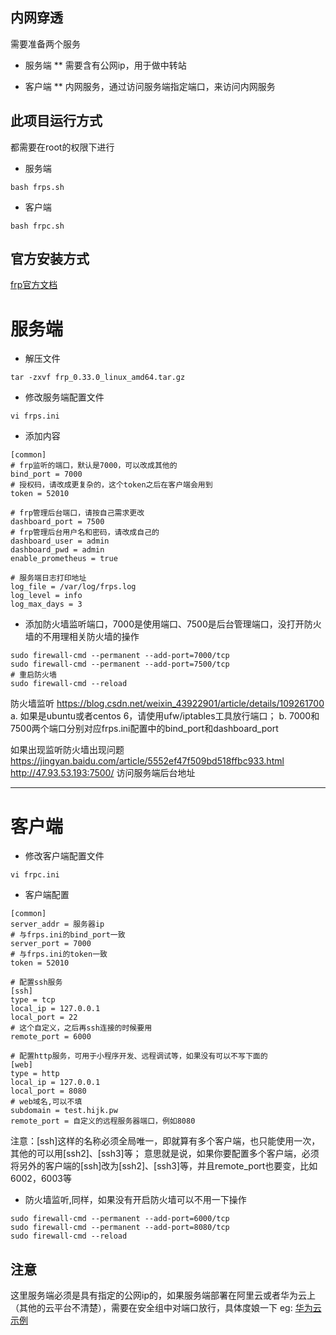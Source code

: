 ## 内网穿透
需要准备两个服务
* 服务端
** 需要含有公网ip，用于做中转站

* 客户端
** 内网服务，通过访问服务端指定端口，来访问内网服务

## 此项目运行方式
都需要在root的权限下进行
* 服务端
```
bash frps.sh
```
* 客户端
```
bash frpc.sh
```

## 官方安装方式
[frp官方文档](https://gofrp.org/docs/)
# 服务端
* 解压文件
```
tar -zxvf frp_0.33.0_linux_amd64.tar.gz
```
* 修改服务端配置文件
```
vi frps.ini
```
* 添加内容
```
[common]
# frp监听的端口，默认是7000，可以改成其他的
bind_port = 7000
# 授权码，请改成更复杂的，这个token之后在客户端会用到
token = 52010

# frp管理后台端口，请按自己需求更改
dashboard_port = 7500
# frp管理后台用户名和密码，请改成自己的
dashboard_user = admin
dashboard_pwd = admin
enable_prometheus = true

# 服务端日志打印地址
log_file = /var/log/frps.log
log_level = info
log_max_days = 3
```
* 添加防火墙监听端口，7000是使用端口、7500是后台管理端口，没打开防火墙的不用理相关防火墙的操作
```
sudo firewall-cmd --permanent --add-port=7000/tcp
sudo firewall-cmd --permanent --add-port=7500/tcp
# 重启防火墙
sudo firewall-cmd --reload
```

防火墙监听 https://blog.csdn.net/weixin_43922901/article/details/109261700
a. 如果是ubuntu或者centos 6，请使用ufw/iptables工具放行端口；
b. 7000和7500两个端口分别对应frps.ini配置中的bind_port和dashboard_port

如果出现监听防火墙出现问题 https://jingyan.baidu.com/article/5552ef47f509bd518ffbc933.html
http://47.93.53.193:7500/ 访问服务端后台地址

------------------------------------------------------------------------------------------------------

# 客户端

* 修改客户端配置文件
```
vi frpc.ini
```
* 客户端配置
```
[common]
server_addr = 服务器ip
# 与frps.ini的bind_port一致
server_port = 7000
# 与frps.ini的token一致
token = 52010

# 配置ssh服务
[ssh]
type = tcp
local_ip = 127.0.0.1
local_port = 22
# 这个自定义，之后再ssh连接的时候要用
remote_port = 6000

# 配置http服务，可用于小程序开发、远程调试等，如果没有可以不写下面的
[web]
type = http
local_ip = 127.0.0.1
local_port = 8080
# web域名,可以不填
subdomain = test.hijk.pw
remote_port = 自定义的远程服务器端口，例如8080
```

注意：[ssh]这样的名称必须全局唯一，即就算有多个客户端，也只能使用一次，其他的可以用[ssh2]、[ssh3]等；
意思就是说，如果你要配置多个客户端，必须将另外的客户端的[ssh]改为[ssh2]、[ssh3]等，并且remote_port也要变，比如6002，6003等

* 防火墙监听,同样，如果没有开启防火墙可以不用一下操作
```
sudo firewall-cmd --permanent --add-port=6000/tcp
sudo firewall-cmd --permanent --add-port=8080/tcp
sudo firewall-cmd --reload
```
## 注意
这里服务端必须是具有指定的公网ip的，如果服务端部署在阿里云或者华为云上（其他的云平台不清楚），需要在安全组中对端口放行，具体度娘一下
eg: [华为云示例](https://blog.csdn.net/qq_26003101/article/details/113629449)
